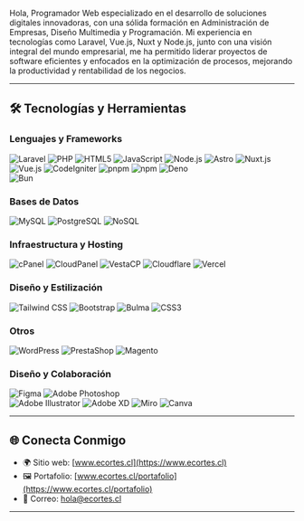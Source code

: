 
Hola, Programador Web especializado en el desarrollo de soluciones digitales innovadoras, con una sólida formación en Administración de Empresas, Diseño Multimedia y Programación. Mi experiencia en tecnologías como Laravel, Vue.js, Nuxt y Node.js, junto con una visión integral del mundo empresarial, me ha permitido liderar proyectos de software eficientes y enfocados en la optimización de procesos, mejorando la productividad y rentabilidad de los negocios.

---

## 🛠 **Tecnologías y Herramientas**

### Lenguajes y Frameworks  
![Laravel](https://img.shields.io/badge/-Laravel-F55247?style=flat&logo=laravel&logoColor=white)  ![PHP](https://img.shields.io/badge/-PHP-777BB4?style=flat&logo=php&logoColor=white)  ![HTML5](https://img.shields.io/badge/-HTML5-E34F26?style=flat&logo=html5&logoColor=white)  ![JavaScript](https://img.shields.io/badge/-JavaScript-F7DF1E?style=flat&logo=javascript&logoColor=black)  ![Node.js](https://img.shields.io/badge/-Node.js-339933?style=flat&logo=node.js&logoColor=white)  ![Astro](https://img.shields.io/badge/-Astro-FF5D01?style=flat&logo=astro&logoColor=white)  ![Nuxt.js](https://img.shields.io/badge/-Nuxt.js-00DC82?style=flat&logo=nuxt.js&logoColor=white)  ![Vue.js](https://img.shields.io/badge/-Vue.js-4FC08D?style=flat&logo=vue.js&logoColor=white)  ![CodeIgniter](https://img.shields.io/badge/-CodeIgniter-EF4223?style=flat&logo=codeigniter&logoColor=white) ![pnpm](https://img.shields.io/badge/-pnpm-F69220?style=flat&logo=pnpm&logoColor=white)  ![npm](https://img.shields.io/badge/-npm-CB3837?style=flat&logo=npm&logoColor=white) ![Deno](https://img.shields.io/badge/-Deno-000000?style=flat&logo=deno&logoColor=white)  
![Bun](https://img.shields.io/badge/-Bun-000000?style=flat&logo=bun&logoColor=white) 

### Bases de Datos  
![MySQL](https://img.shields.io/badge/-MySQL-4479A1?style=flat&logo=mysql&logoColor=white)  ![PostgreSQL](https://img.shields.io/badge/-PostgreSQL-336791?style=flat&logo=postgresql&logoColor=white)  ![NoSQL](https://img.shields.io/badge/-NoSQL-00C7B7?style=flat&logo=nodedotjs&logoColor=white)

### Infraestructura y Hosting  
![cPanel](https://img.shields.io/badge/-cPanel-FF6C2C?style=flat&logo=cpanel&logoColor=white)  ![CloudPanel](https://img.shields.io/badge/-CloudPanel-00AEEF?style=flat&logo=cloudpanel&logoColor=white)  ![VestaCP](https://img.shields.io/badge/-VestaCP-1ABC9C?style=flat&logo=vestacp&logoColor=white)  ![Cloudflare](https://img.shields.io/badge/-Cloudflare-F38020?style=flat&logo=cloudflare&logoColor=white)
![Vercel](https://img.shields.io/badge/-Vercel-000000?style=flat&logo=vercel&logoColor=white)

### Diseño y Estilización  
![Tailwind CSS](https://img.shields.io/badge/-Tailwind%20CSS-38B2AC?style=flat&logo=tailwind-css&logoColor=white)  ![Bootstrap](https://img.shields.io/badge/-Bootstrap-7952B3?style=flat&logo=bootstrap&logoColor=white)  ![Bulma](https://img.shields.io/badge/-Bulma-00D1B2?style=flat&logo=bulma&logoColor=white)  ![CSS3](https://img.shields.io/badge/-CSS3-1572B6?style=flat&logo=css3&logoColor=white)

### Otros  
![WordPress](https://img.shields.io/badge/-WordPress-21759B?style=flat&logo=wordpress&logoColor=white)  ![PrestaShop](https://img.shields.io/badge/-PrestaShop-DF0067?style=flat&logo=prestashop&logoColor=white)  ![Magento](https://img.shields.io/badge/-Magento-EE672F?style=flat&logo=magento&logoColor=white)

### Diseño y Colaboración  
![Figma](https://img.shields.io/badge/-Figma-F24E1E?style=flat&logo=figma&logoColor=white)  ![Adobe Photoshop](https://img.shields.io/badge/-Photoshop-31A8FF?style=flat&logo=adobe-photoshop&logoColor=white)  
![Adobe Illustrator](https://img.shields.io/badge/-Illustrator-FF9A00?style=flat&logo=adobe-illustrator&logoColor=white)  ![Adobe XD](https://img.shields.io/badge/-Adobe%20XD-FF61F6?style=flat&logo=adobe-xd&logoColor=white)  ![Miro](https://img.shields.io/badge/-Miro-FFD02F?style=flat&logo=miro&logoColor=black)  ![Canva](https://img.shields.io/badge/-Canva-00C4CC?style=flat&logo=canva&logoColor=white)


---

## 🌐 **Conecta Conmigo**
- 🌍 Sitio web: [www.ecortes.cl](https://www.ecortes.cl)  
- 🖼️ Portafolio: [www.ecortes.cl/portafolio](https://www.ecortes.cl/portafolio)  
- 📧 Correo: [hola@ecortes.cl](mailto:hola@ecortes.cl)  

---



